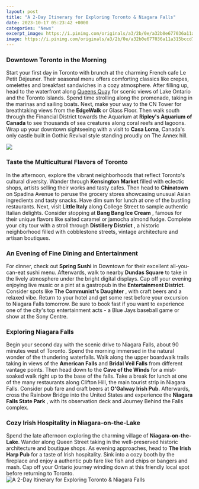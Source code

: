 ```yaml
---
layout: post
title: "A 2-Day Itinerary for Exploring Toronto & Niagara Falls"
date: 2023-10-17 05:23:42 +0000
categories: "News"
excerpt_image: https://i.pinimg.com/originals/a3/2b/0e/a32b0e677036a11a315bccd7807a0fd9.jpg
image: https://i.pinimg.com/originals/a3/2b/0e/a32b0e677036a11a315bccd7807a0fd9.jpg
---
```


### Downtown Toronto in the Morning
Start your first day in Toronto with brunch at the charming French cafe Le Petit Déjeuner. Their seasonal menu offers comforting classics like crepes, omelettes and breakfast sandwiches in a cozy atmosphere. After filling up, head to the waterfront along [Queens Quay](https://travelokla.github.io/archives/) for scenic views of Lake Ontario and the Toronto Islands. Spend time strolling along the promenade, taking in the marinas and sailing boats.
Next, make your way to the CN Tower for breathtaking views from the **EdgeWalk** or Glass Floor. Then walk south through the Financial District towards the Aquarium at **Ripley's Aquarium of Canada** to see thousands of sea creatures along coral reefs and lagoons. Wrap up your downtown sightseeing with a visit to **Casa Loma**, Canada's only castle built in Gothic Revival style standing proudly on The Annex hill. 

![](https://www.niagaratorontotours.com/wp-content/uploads/2020/07/niagara-falls-tour-gallery-4.jpg)
### Taste the Multicultural Flavors of Toronto
In the afternoon, explore the vibrant neighborhoods that reflect Toronto's cultural diversity. Wander through **Kensington Market** filled with eclectic shops, artists selling their works and tasty cafes. Then head to **Chinatown** on Spadina Avenue to peruse the grocery stores showcasing unusual Asian ingredients and tasty snacks. Have dim sum for lunch at one of the bustling restaurants. 
Next, visit **Little Italy** along College Street to sample authentic Italian delights. Consider stopping at **Bang Bang Ice Cream** , famous for their unique flavors like salted caramel or jamocha almond fudge. Complete your city tour with a stroll through **Distillery District** , a historic neighborhood filled with cobblestone streets, vintage architecture and artisan boutiques.
### An Evening of Fine Dining and Entertainment
For dinner, check out **Spring Sushi** in Downtown for their excellent all-you-can-eat sushi menu. Afterwards, walk to nearby **Dundas Square** to take in the lively atmosphere under the bright digital displays. Cap off your evening enjoying live music or a pint at a gastropub in the **Entertainment District**. Consider spots like **The Communist's Daughter** , with craft beers and a relaxed vibe. 
Return to your hotel and get some rest before your excursion to Niagara Falls tomorrow. Be sure to book fast if you want to experience one of the city's top entertainment acts - a Blue Jays baseball game or show at the Sony Centre.
### Exploring Niagara Falls
Begin your second day with the scenic drive to Niagara Falls, about 90 minutes west of Toronto. Spend the morning immersed in the natural wonder of the thundering waterfalls. Walk along the upper boardwalk trails taking in views of the **American Falls** and **Bridal Veil Falls** from different vantage points. Then head down to the **Cave of the Winds** for a mist-soaked walk right up to the base of the falls. 
Take a break for lunch at one of the many restaurants along Clifton Hill, the main tourist strip in Niagara Falls. Consider pub fare and craft beers at **O'Galway Irish Pub**. Afterwards, cross the Rainbow Bridge into the United States and experience the **Niagara Falls State Park** , with its observation deck and Journey Behind the Falls complex. 
### Cozy Irish Hospitality in Niagara-on-the-Lake
Spend the late afternoon exploring the charming village of **Niagara-on-the-Lake**. Wander along Queen Street taking in the well-preserved historic architecture and boutique shops. As evening approaches, head to **The Irish Harp Pub** for a taste of Irish hospitality. Sink into a cozy booth by the fireplace and enjoy a authentic pub fare like fish and chips or bangers and mash. Cap off your Ontario journey winding down at this friendly local spot before returning to Toronto.
![A 2-Day Itinerary for Exploring Toronto & Niagara Falls](https://i.pinimg.com/originals/a3/2b/0e/a32b0e677036a11a315bccd7807a0fd9.jpg)